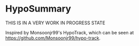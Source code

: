 # HypoSummary
THIS IS IN A VERY WORK IN PROGRESS STATE

Inspired by Monsoonjr99's HypoTrack, which can be seen at https://github.com/Monsoonjr99/hypo-track.
